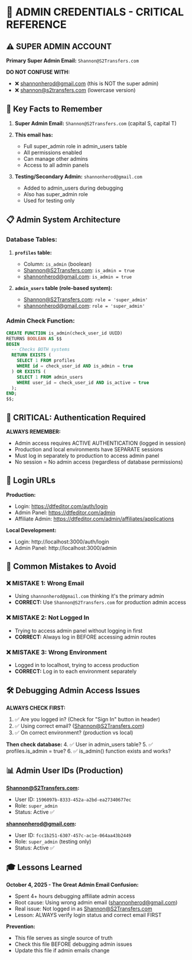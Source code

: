 # 🔐 ADMIN CREDENTIALS - CRITICAL REFERENCE

## ⚠️ SUPER ADMIN ACCOUNT

**Primary Super Admin Email:** `Shannon@S2Transfers.com`

**DO NOT CONFUSE WITH:**

- ❌ shannonherod@gmail.com (this is NOT the super admin)
- ❌ shannon@s2transfers.com (lowercase version)

## 🎯 Key Facts to Remember

1. **Super Admin Email:** `Shannon@S2Transfers.com` (capital S, capital T)
2. **This email has:**
   - Full super_admin role in admin_users table
   - All permissions enabled
   - Can manage other admins
   - Access to all admin panels

3. **Testing/Secondary Admin:** `shannonherod@gmail.com`
   - Added to admin_users during debugging
   - Also has super_admin role
   - Used for testing only

## 📋 Admin System Architecture

### Database Tables:

1. **`profiles` table:**
   - Column: `is_admin` (boolean)
   - Shannon@S2Transfers.com: `is_admin = true`
   - shannonherod@gmail.com: `is_admin = true`

2. **`admin_users` table (role-based system):**
   - Shannon@S2Transfers.com: `role = 'super_admin'`
   - shannonherod@gmail.com: `role = 'super_admin'`

### Admin Check Function:

```sql
CREATE FUNCTION is_admin(check_user_id UUID)
RETURNS BOOLEAN AS $$
BEGIN
  -- Checks BOTH systems
  RETURN EXISTS (
    SELECT 1 FROM profiles
    WHERE id = check_user_id AND is_admin = true
  ) OR EXISTS (
    SELECT 1 FROM admin_users
    WHERE user_id = check_user_id AND is_active = true
  );
END;
$$;
```

## 🚨 CRITICAL: Authentication Required

**ALWAYS REMEMBER:**

- Admin access requires ACTIVE AUTHENTICATION (logged in session)
- Production and local environments have SEPARATE sessions
- Must log in separately to production to access admin panel
- No session = No admin access (regardless of database permissions)

## 🔑 Login URLs

**Production:**

- Login: https://dtfeditor.com/auth/login
- Admin Panel: https://dtfeditor.com/admin
- Affiliate Admin: https://dtfeditor.com/admin/affiliates/applications

**Local Development:**

- Login: http://localhost:3000/auth/login
- Admin Panel: http://localhost:3000/admin

## 📝 Common Mistakes to Avoid

### ❌ MISTAKE 1: Wrong Email

- Using `shannonherod@gmail.com` thinking it's the primary admin
- **CORRECT:** Use `Shannon@S2Transfers.com` for production admin access

### ❌ MISTAKE 2: Not Logged In

- Trying to access admin panel without logging in first
- **CORRECT:** Always log in BEFORE accessing admin routes

### ❌ MISTAKE 3: Wrong Environment

- Logged in to localhost, trying to access production
- **CORRECT:** Log in to each environment separately

## 🛠️ Debugging Admin Access Issues

**ALWAYS CHECK FIRST:**

1. ✅ Are you logged in? (Check for "Sign In" button in header)
2. ✅ Using correct email? (Shannon@S2Transfers.com)
3. ✅ On correct environment? (production vs local)

**Then check database:** 4. ✅ User in admin_users table? 5. ✅ profiles.is_admin = true? 6. ✅ is_admin() function exists and works?

## 📊 Admin User IDs (Production)

**Shannon@S2Transfers.com:**

- User ID: `1596097b-8333-452a-a2bd-ea27340677ec`
- Role: `super_admin`
- Status: Active ✅

**shannonherod@gmail.com:**

- User ID: `fcc1b251-6307-457c-ac1e-064aa43b2449`
- Role: `super_admin` (testing only)
- Status: Active ✅

## 🎓 Lessons Learned

**October 4, 2025 - The Great Admin Email Confusion:**

- Spent 4+ hours debugging affiliate admin access
- Root cause: Using wrong admin email (shannonherod@gmail.com)
- Real issue: Not logged in as Shannon@S2Transfers.com
- Lesson: ALWAYS verify login status and correct email FIRST

**Prevention:**

- This file serves as single source of truth
- Check this file BEFORE debugging admin issues
- Update this file if admin emails change
